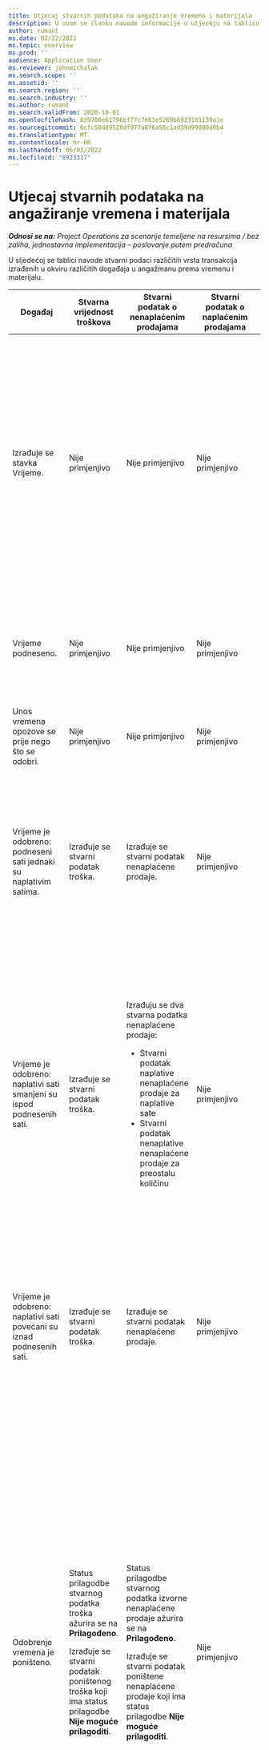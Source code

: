 ```yaml
---
title: Utjecaj stvarnih podataka na angažiranje vremena i materijala
description: U ovom se članku navode informacije o utjecaju na tablicu Stvarni podaci u okviru različitih događaja tijekom životnog ciklusa angažmana prema vremenu i materijalu u sustavu Microsoft Dynamics 365 Project Operations.
author: rumant
ms.date: 02/22/2022
ms.topic: overview
ms.prod: ''
audience: Application User
ms.reviewer: johnmichalak
ms.search.scope: ''
ms.assetid: ''
ms.search.region: ''
ms.search.industry: ''
ms.author: rumant
ms.search.validFrom: 2020-10-01
ms.openlocfilehash: 039700e61796bf77c7661e5269b6923101139a1e
ms.sourcegitcommit: 6cfc50d89528df977a8f6a55c1ad39d99800d9b4
ms.translationtype: MT
ms.contentlocale: hr-HR
ms.lasthandoff: 06/03/2022
ms.locfileid: "8923317"
---
```

# <a name="actuals-impact-in-a-time-and-materials-engagement"></a>Utjecaj stvarnih podataka na angažiranje vremena i materijala

_**Odnosi se na:** Project Operations za scenarije temeljene na resursima / bez zaliha, jednostavna implementacija – poslovanje putem predračuna_

U sljedećoj se tablici navode stvarni podaci različitih vrsta transakcija izrađenih u okviru različitih događaja u angažmanu prema vremenu i materijalu.

| Događaj | Stvarna vrijednost troškova | Stvarni podatak o nenaplaćenim prodajama | Stvarni podatak o naplaćenim prodajama | Primjer |
|---|---|---|---|---|
| Izrađuje se stavka Vrijeme. | Nije primjenjivo | Nije primjenjivo | Nije primjenjivo | <p>Bob Kozack, iz organizacijske jedinice Fabrikam US koja ima stopu troška od 100 američkih dolara (100 USD) po satu, radi na projektu naziva "Ugradnja kraka u postrojenju Adatum". Za ovaj projekt ugovorena cijena naplate iznosi 200 USD po satu. Ovo je primjer unosa vremena Boba Kozaka:</p><p>Bob Kozack, 8 sati</p> |
| Vrijeme podneseno. | Nije primjenjivo | Nije primjenjivo | Nije primjenjivo | Za unos vremena izrađuju se redak u dnevniku trošak i dnevnici nenaplaćene prodaje. Zadana cijena i trošak unose se u temeljnicu. |
| Unos vremena opozove se prije nego što se odobri. | Nije primjenjivo | Nije primjenjivo | Nije primjenjivo | |
| Vrijeme je odobreno: podneseni sati jednaki su naplativim satima. | Izrađuje se stvarni podatak troška. | Izrađuje se stvarni podatak nenaplaćene prodaje. | Nije primjenjivo | <p>Izrađuju se sljedeći novi stvarni podaci:</p><ul><li>**Stvarni podatak troška:** Bob Kozack, 8 sati, 800 USD</li><li>**Stvarni podatak nenaplaćene prodaje:** Bob Kozack, 8 sati, 1.600 USD</li></ul> |
| Vrijeme je odobreno: naplativi sati smanjeni su ispod podnesenih sati. | Izrađuje se stvarni podatak troška. | <p>Izrađuju se dva stvarna podatka nenaplaćene prodaje:</p><ul><li>Stvarni podatak naplative nenaplaćene prodaje za naplative sate</li><li>Stvarni podatak nenaplative nenaplaćene prodaje za preostalu količinu</li></ul> | Nije primjenjivo | <p>Izrađuju se sljedeći novi stvarni podaci:</p><ul><li>**Stvarni podatak troška:** Bob Kozack, 8 sati, 800 USD</li><li>**Stvarni podatak nenaplaćene prodaje:** Bob Kozack, 6 sati, 1.200 USD, *Naplativo*</li><li>**Stvarni podatak nenaplaćene prodaje:** Bob Kozack, 2 sata, 400 USD, *Nenaplativo*</li></ul> |
| Vrijeme je odobreno: naplativi sati povećani su iznad podnesenih sati. | Izrađuje se stvarni podatak troška. | Izrađuje se stvarni podatak nenaplaćene prodaje. | Nije primjenjivo | <p>Izrađuju se sljedeći novi stvarni podaci:</p><ul><li>**Stvarni podatak troška:** Bob Kozack, 8 sati, 800 USD</li><li>**Stvarni podatak nenaplaćene prodaje:** Bob Kozack, 10 sati, 2.000 USD</li></ul> |
| Odobrenje vremena je poništeno. | <p>Status prilagodbe stvarnog podatka troška ažurira se na **Prilagođeno**.</p><p>Izrađuje se stvarni podatak poništenog troška koji ima status prilagodbe **Nije moguće prilagoditi**.</p> | <p>Status prilagodbe stvarnog podatka izvorne nenaplaćene prodaje ažurira se na **Prilagođeno**.</p><p>Izrađuje se stvarni podatak poništene nenaplaćene prodaje koji ima status prilagodbe **Nije moguće prilagoditi**.</p> | Nije primjenjivo | <p>Postojeći stvarni podaci koji se ažuriraju:</p><ul><li>**Stvarni podatak troška:** Bob Kozack, 8 sati, 800 USD, *Prilagođeno*</li><li>**Stvarni podatak nenaplaćene prodaje:** Bob Kozack, 8 sati, 1.600 USD, *Prilagođeno*</li></ul><p>Novi stvarni podaci koji se izrađuju radi poništavanja prethodnog financijskog učinka:</p><ul><li>**Stvarni podatak troška:** Bob Kozack, (8 sati), (800 USD), *Nije moguće prilagoditi*</li><li>**Stvarni podatak nenaplaćene prodaje:** Bob Kozack, (8 sati), (1.600 USD), *Nije moguće prilagoditi*</li></ul> |
| Unos vremena opozove se nakon što se odobri. | <p>Status prilagodbe stvarnog podatka troška ažurira se na **Prilagođeno**.</p><p>Izrađuje se stvarni podatak poništenog troška koji ima status prilagodbe **Nije moguće prilagoditi**.</p> | <p>Status prilagodbe stvarnog podatka izvorne nenaplaćene prodaje ažurira se na **Prilagođeno**.</p><p>Izrađuje se stvarni podatak poništene nenaplaćene prodaje koji ima status prilagodbe **Nije moguće prilagoditi**.</p> | Nije primjenjivo | <p>Postojeći stvarni podaci koji se ažuriraju:</p><ul><li>**Stvarni podatak troška:** Bob Kozack, 8 sati, 800 USD, *Prilagođeno*</li><li>**Stvarni podatak nenaplaćene prodaje:** Bob Kozack, 8 sati, 1.600 USD, *Prilagođeno*</li></ul><p>Novi stvarni podaci koji se izrađuju radi poništavanja prethodnog financijskog učinka:</p><ul><li>**Stvarni podatak troška:** Bob Kozack, (8 sati), (800 USD), *Nije moguće prilagoditi*</li><li>**Stvarni podatak nenaplaćene prodaje:** Bob Kozack, (8 sati), (1.600 USD), *Nije moguće prilagoditi*</li></ul> |
| Ugovor je potvrđen. | <p>Status prilagodbe starih stvarnih podataka troška ažurira se na **Prilagođeno**.</p><p>Izrađuju se stvarni podaci poništenja troška čiji status prilagodbe status glasi **Nije moguće prilagoditi**.</p><p>Novi stvarni podaci troška izrađuju se nakon ponovne procjene ugovornih pravila.</p> | <p>Status prilagodbe starih stvarnih podataka nenaplaćene prodaje ažurira se na **Prilagođeno**.</p><p>Izrađuju se stvarni podaci poništene nenaplaćene prodaje koji imaju status prilagodbe **Nije moguće prilagoditi**.</p><p>Novi stvarni podaci nenaplaćene prodaje izrađuju se nakon ponovne procjene ugovornih pravila.</p> | Nije primjenjivo | <p>Postojeći stvarni podaci koji se ažuriraju:</p><ul><li>**Stvarni podatak troška:** Bob Kozack, 8 sati, 800 USD, *Prilagođeno*</li><li>**Stvarni podatak nenaplaćene prodaje:** Bob Kozack, 8 sati, 1.600 USD, *Prilagođeno*</li></ul><p>Novi stvarni podaci koji se izrađuju radi poništavanja prethodnog financijskog učinka:</p><ul><li>**Stvarni podatak troška:** Bob Kozack, (8 sati), (800 USD), *Nije moguće prilagoditi*</li><li>**Stvarni podatak nenaplaćene prodaje:** Bob Kozack, (8 sati), (1.600 USD), *Nije moguće prilagoditi*</li></ul><p>Novi stvarni podaci koji se izrađuju za ponovno procijenjeni financijski učinak:</p><ul><li>**Stvarni podatak troška:** Bob Kozack, 8 sati, 800 USD</li><li>**Stvarni podatak nenaplaćene prodaje:** Bob Kozack, 8 sati, 1.600 USD</li></ul> |
| Izrađuje se fakture. | Nije primjenjivo | Nije primjenjivo | Nije primjenjivo | |
| Faktura je potvrđena. Nema promjene količine na pojedinosti retka fakture u odnosu na količinu na stvarnom podatku nenaplaćene prodaje. | Nije primjenjivo | <p>Ažurira se status fakture starog stvarnog podatka nenaplaćene prodaje.</p><p>Izrađuju se stvarni podaci poništene nenaplaćene prodaje koji imaju status prilagodbe **Nije moguće prilagoditi**. | Izrađuje se stvarni podatak naplaćene prodaje. | <p>Postojeći stvarni podatak koji ostaju nepromijenjen:</p><ul><li>**Stvarni podatak troška:** Bob Kozack, 8 sati, 800 USD</li></ul><p>Postojeći stvarni podatak koji se ažurira:</p><ul><li>**Stvarni podatak nenaplaćene prodaje:** Bob Kozack, 8 sati, 1.600 USD, *Faktura za klijenta proknjižena*</li></ul>Izrađuje se novi stvarni podatak radi poništavanja financijskog rada u tijeku (WIP):</p><ul><li>**Stvarni podatak nenaplaćene prodaje:** Bob Kozack, (8 sati), (1.600 USD)</li></ul><p>Novi stvarni podatak koji je izrađen radi bilježenja vrijednosti naplaćene prodaje:</p><ul><li>**Stvarni podatak naplaćene prodaje:** Bob Kozack, 8 sati, 1.600 USD</li></ul> |
| Faktura se potvrđuje nakon što se količina na pojedinosti retka fakture smanji u odnosu na količinu na stvarnom podatku nenaplaćene prodaje. | Nije primjenjivo | <p>Status prilagodbe stvarnih podataka izvorne nenaplaćene prodaje ažurira se na **Prilagođeno**.</p><p>Stvarni podaci poništene nenaplaćene prodaje izrađuju se za stvarne podatke izvorne nenaplaćene prodaje. Imaju status prilagodbe **Nije moguće prilagoditi**.</p><p>Izrađuje se dva nova stvarna podatka nenaplaćene prodaje:</p><ul><li>Stvarni podatak naplative nenaplaćene prodaje za naplative sate</li><li>Stvarni podatak nenaplative nenaplaćene prodaje za preostalu količinu</li></ul><p>Stvarni podaci poništene nenaplaćene prodaje izrađuju se za dva nova stvarna podatka nenaplaćene prodaje.</p> | <p>Izrađuje se dva stvarna podatka naplaćene prodaje:</p><ul><li>Stvarni podatak naplative naplaćene prodaje za naplative sate</li><li>Stvarni podatak nenaplative naplaćene prodaje za preostalu količinu</li></ul> | <p>Postojeći stvarni podatak koji ostaju nepromijenjen:</p><ul><li>**Stvarni podatak troška:** Bob Kozack, 8 sati, 800 USD</li></ul><p>Postojeći stvarni podatak koji se ažurira:</p><ul><li>**Stvarni podatak nenaplaćene prodaje:** Bob Kozack, 8 sati, 1.600 USD, *Prilagođeno*</li></ul><p>Novi stvarni podatak koji se izrađuje radi poništavanja prethodnog financijskog WIP-a:</p><ul><li>**Stvarni podatak nenaplaćene prodaje:** Bob Kozack, (8 sati), (1.600 USD), *Nije moguće prilagoditi*</li></ul><p>Novi stvarni podaci koje su izrađeni radi bilježenja ažuriranog WIP-a prodaje:</p><ul><li>**Stvarni podatak nenaplaćene prodaje:** Bob Kozack, 6 sati, 1.200 USD, *Naplativo*</li><li>**Stvarni podatak nenaplaćene prodaje:** Bob Kozack, 2 sata, 400 USD, *Nenaplativo*</li></ul><p>Novi stvarni podaci koje su izrađeni radi poništavanja ažuriranog WIP-a prodaje:</p><ul><li>**Stvarni podatak nenaplaćene prodaje:** Bob Kozack, (6 sati), (1.200 USD), *Naplativo*</li><li>**Stvarni podatak nenaplaćene prodaje:** Bob Kozack, (2 sata), (400 USD), *Nenaplativo*</li></ul><p>Novi stvarni podaci koje su izrađeni radi bilježenja vrijednosti naplaćene prodaje:</p><ul><li>**Stvarni podatak naplaćene prodaje:** Bob Kozack, 6 sati, 1.200 USD, *Naplativo*</li><li>**Stvarni podatak naplaćene prodaje:** Bob Kozack, 2 sata, 400 USD, *Nenaplativo*</li></ul> |
| Faktura se potvrđuje nakon što se količina na pojedinosti retka fakture poveća u odnosu na količinu na stvarnom podatku nenaplaćene prodaje. | Nije primjenjivo | <p>Status prilagodbe stvarnih podataka izvorne nenaplaćene prodaje ažurira se na **Prilagođeno**.</p><p>Stvarni podaci poništene nenaplaćene prodaje izrađuju se za stvarne podatke izvorne nenaplaćene prodaje. Imaju status prilagodbe **Nije moguće prilagoditi**.</p><p>Novi stvarni podaci nenaplaćene prodaje izrađuju se za novu količinu.</p><p>Stvarni podaci poništene nenaplaćene prodaje izrađuju se za nove stvarne podatke nenaplaćene prodaje.</p> | Stvarni podaci naplaćene prodaje izrađuju se za novu količinu. | <p>Postojeći stvarni podatak koji ostaju nepromijenjen:</p><ul><li>**Stvarni podatak troška:** Bob Kozack, 8 sati, 800 USD</li></ul><p>Postojeći stvarni podatak koji se ažurira:</p><ul><li>**Stvarni podatak nenaplaćene prodaje:** Bob Kozack, 8 sati, 1.600 USD, *Prilagođeno*</li></ul><p>Novi stvarni podatak koji se izrađuje radi poništavanja prethodnog financijskog WIP-a:</p><ul><li>**Stvarni podatak nenaplaćene prodaje:** Bob Kozack, (8 sati), (1.600 USD), *Nije moguće prilagoditi*</li></ul><p>Novi stvarni podatak koji je izrađen radi bilježenja ažuriranog WIP-a prodaje:</p><ul><li>**Stvarni podatak nenaplaćene prodaje:** Bob Kozack, 10 sati, 2.000 USD, *Naplativo*</li></ul><p>Novi stvarni podatak koji je izrađen radi poništavanja ažuriranog WIP-a prodaje:</p><ul><li>**Stvarni podatak nenaplaćene prodaje:** Bob Kozack, (10 sati), (2,000 USD), *Nenaplativo*, *Nije moguće prilagoditi*</li></ul><p>Novi stvarni podatak koji je izrađen radi bilježenja vrijednosti naplaćene prodaje:</p><ul><li>**Stvarni podatak naplaćene prodaje:** Bob Kozack, 10 sati, 2.000 USD, *Naplativo*</li></ul> |
| Faktura se ispravlja radi smanjenja naplative količine ili cijene. | Nije primjenjivo | <p>Izrađuju se dva stvarna podatka nenaplaćene prodaje:</p><ul><li>Stvarna vrijednost naplative nenaplaćene prodaje za količinu na korektivnoj fakturi</li><li>Stvarni podatak naplative nenaplaćene prodaje za preostalu količinu</li></ul><p>Stvarni podaci poništene nenaplaćene prodaje izrađuju se za dva nova stvarna podatka nenaplaćene prodaje.</p> | <p>Izrađuju se stvarni podaci storniranja naplaćene prodaje.</p><p>Novi stvarni podaci naplaćene prodaje izrađuju se za novu količinu. | <p>Postojeći stvarni podaci koji ostaju nepromijenjeni:</p><ul><li>**Stvarni podatak troška:** Bob Kozack, 8 sati, 800 USD</li><li>**Stvarni podatak nenaplaćene prodaje:** Bob Kozack, 8 sati, 1.600 USD, *Faktura za klijenta proknjižena*</li><li>**Stvarni podatak nenaplaćene prodaje:** Bob Kozack, (8 sati), (1.600 USD)</li></ul><p>Postojeći stvarni podatak koji se ažurira:</p><ul><li>**Stvarni podatak naplaćene prodaje:** Bob Kozack, (8 sati), (1.600 USD), *Prilagođeno*</li></ul><p>Novi stvarni podatak koji je izrađen radi storniranja vrijednosti prethodno naplaćene prodaje:</p><ul><li>**Stvarni podatak naplaćene prodaje:** Bob Kozack, (8 sati), (1.600 USD), *Nije moguće prilagoditi*</li></ul><p>Novi stvarni podaci koje su izrađeni radi bilježenja ispravljenog WIP-a prodaje:</p><ul><li>**Stvarni podatak nenaplaćene prodaje:** Bob Kozack, 6 sati, 1.200 USD, *Naplativo*, *Faktura za klijenta proknjižena*</li><li>**Stvarni podatak nenaplaćene prodaje:** Bob Kozack, 2 sati, 400 USD, *Naplativo*</li></ul><p>Novi stvarni podatak koji je izrađen radi poništavanja ispravljenog WIP-a prodaje:</p><ul><li>**Stvarni podatak nenaplaćene prodaje:** Bob Kozack, (6 sati), (1.200 USD), *Nenaplativo*, *Nije moguće prilagoditi*</li></ul><p>Novi stvarni podatak koji je izrađen radi bilježenja ispravljenih vrijednosti naplaćene prodaje:</p><ul><li>**Stvarni podatak naplaćene prodaje:** Bob Kozack, 6 sati, 1.200 USD, *Naplativo*</li></ul> |
| Faktura se ispravlja radi povećanja naplative količine ili cijene. | Nije primjenjivo | <p>Novi stvarni podaci nenaplaćene prodaje izrađuju se za novu količinu.</p> <p>Stvarni podaci poništene nenaplaćene prodaje izrađuju se za nove stvarne podatke nenaplaćene prodaje.</p> | <p>Izrađuju se stvarni podaci storniranja naplaćene prodaje.</p>Novi stvarni podaci naplaćene prodaje izrađuju se za novu količinu.</p> | <p>Postojeći stvarni podaci koji ostaju nepromijenjeni:</p><ul><li>**Stvarni podatak troška:** Bob Kozack, 8 sati, 800 USD</li><li>**Stvarni podatak nenaplaćene prodaje:** Bob Kozack, 8 sati, 1.600 USD, *Faktura za klijenta proknjižena*</li><li>**Stvarni podatak nenaplaćene prodaje:** Bob Kozack, (8 sati), (1.600 USD)</li></ul><p>Postojeći stvarni podatak koji se ažurira:</p><ul><li>**Stvarni podatak naplaćene prodaje:** Bob Kozack, (8 sati), (1.600 USD), *Prilagođeno*</li></ul><p>Novi stvarni podatak koji je izrađen radi storniranja vrijednosti prethodno naplaćene prodaje:</p><ul><li>**Stvarni podatak naplaćene prodaje:** Bob Kozack, (8 sati), (1.600 USD), *Nije moguće prilagoditi*</li></ul><p>Novi stvarni podatak koji se izrađuje radi bilježenja ispravljenog WIP-a prodaje:</p><ul><li>**Stvarni podatak nenaplaćene prodaje:** Bob Kozack, 10 sati, 2.000 USD, *Naplativo*, *Faktura za klijenta proknjižena*</li></ul><p>Novi stvarni podatak koji je izrađen radi poništavanja ispravljenog WIP-a prodaje:</p><ul><li>**Stvarni podatak nenaplaćene prodaje:** Bob Kozack, (10 sati), (2.000 USD), *Naplativo*</li></ul><p>Novi stvarni podatak koji je izrađen radi bilježenja ispravljenih vrijednosti naplaćene prodaje:</p><ul><li>**Stvarni podatak naplaćene prodaje:** Bob Kozack, 10 sati, 2.000 USD, *Naplativo*</li></ul> |

[!INCLUDE[footer-include](../includes/footer-banner.md)]
